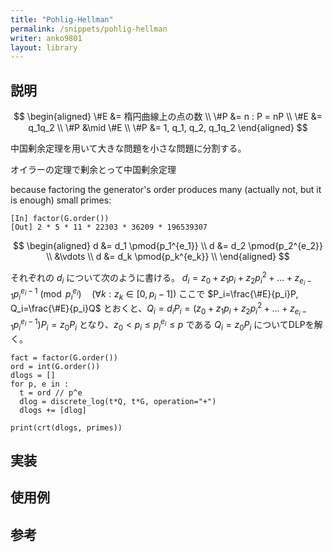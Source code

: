 ```yaml
---
title: "Pohlig-Hellman"
permalink: /snippets/pohlig-hellman
writer: anko9801
layout: library
---
```


## 説明

$$
\begin{aligned}
\#E &= 楕円曲線上の点の数 \\
\#P &= n : P = nP \\
\#E &= q_1q_2 \\
\#P &\mid \#E \\
\#P &= 1, q_1, q_2, q_1q_2
\end{aligned}
$$

中国剰余定理を用いて大きな問題を小さな問題に分割する。

オイラーの定理で剰余とって中国剰余定理

because factoring the generator's order produces many (actually not, but it is enough) small primes:

```
[In] factor(G.order())
[Out] 2 * 5 * 11 * 22303 * 36209 * 196539307
```

$$
\begin{aligned}
d &= d_1 \pmod{p_1^{e_1}} \\
d &= d_2 \pmod{p_2^{e_2}} \\
&\vdots \\
d &= d_k \pmod{p_k^{e_k}} \\
\end{aligned}
$$

それぞれの $d_i$ について次のように書ける。
$d_i=z_0+z_1p_i+z_2p_i^2+\ldots+z_{e_i−1}p_i^{e_i−1} \pmod{p_i^{e_i}} \quad (∀k:z_k \in [0,p_i−1])$
ここで $P_i=\frac{\#E}{p_i}P, Q_i=\frac{\#E}{p_i}Q$ とおくと、$Q_i = d_iP_i = (z_0+z_1p_i+z_2p_i^2+\ldots+z_{e_i−1}p_i^{e_i−1})P_i = z_0P_i$
となり、$z_0 < p_i \leq p_i^{e_i} \leq p$ である $Q_i = z_0P_i$ についてDLPを解く。

```
fact = factor(G.order())
ord = int(G.order())
dlogs = []
for p, e in :
  t = ord // p^e
  dlog = discrete_log(t*Q, t*G, operation="+")
  dlogs += [dlog]

print(crt(dlogs, primes))
```

## 実装

## 使用例

## 参考
